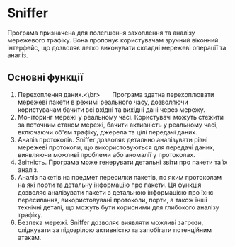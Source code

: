 # Sniffer
Програма призначена  для полегшення захоплення та аналізу мережевого трафіку. Вона пропонує користувачам зручний віконний інтерфейс, що дозволяє легко виконувати складні мережеві операції та аналіз.
## Основні функції
1. Перехоплення даних.<\br>
$~~~~~~$Програма здатна перехоплювати мережеві пакети в режимі реального часу, дозволяючи користувачам бачити всі вхідні та вихідні дані через мережу.
2. Моніторинг мережі у реальному часі.
     Користувачі можуть стежити за поточним станом мережі, бачити активність у реальному часі, включаючи об'єм трафіку, джерела та цілі передачі даних.
3. Аналіз протоколів.
     Sniffer дозволяє детально аналізувати різні мережеві протоколи, що використовуються для передачі даних, виявляючи можливі проблеми або аномалії у протоколах.
4. Звітність.
     Програма може генерувати детальні звіти про пакети та їх аналіз.
5. Аналіз пакетів на предмет пересилки пакетів, по яким протоколам на які порти та детальну інформацію про пакети.
     Ця функція дозволяє аналізувати пакети з детальною інформацією про їхнє пересилання, використовувані протоколи, порти, а також інші технічні деталі, що можуть бути корисними для глибокого аналізу трафіку.
6. Безпека мережі.
     Sniffer дозволяє виявляти можливі загрози, слідкувати за підозрілою активністю та запобігати потенційним атакам.  
